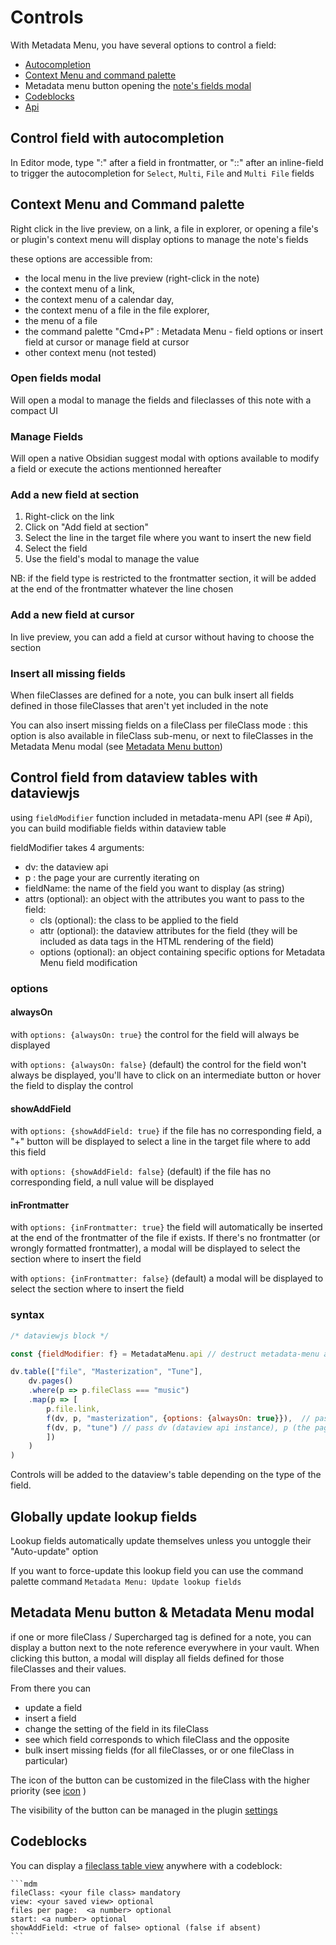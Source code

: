 # Controls

With Metadata Menu, you have several options to control a field:
- [Autocompletion](#control-field-with-autocompletion)
- [Context Menu and command palette](#context-menu-and-command-palette)
- Metadata menu button opening the [note's fields modal](#open-fields-modal)
- [Codeblocks](#codeblocks)
- [Api](api.md)

## Control field with autocompletion
In Editor mode, type ":" after a field in frontmatter, or "::" after an inline-field to trigger the autocompletion for `Select`, `Multi`, `File` and `Multi File` fields

## Context Menu and Command palette
Right click in the live preview, on a link, a file in explorer, or opening a file's or plugin's context menu will display options to manage the note's fields

these options are accessible from:

- the local menu in the live preview (right-click in the note)
- the context menu of a link, 
- the context menu of a calendar day, 
- the context menu of a file in the file explorer,
- the menu of a file
- the command palette "Cmd+P" : Metadata Menu - field options or insert field at cursor or manage field at cursor
- other context menu (not tested)

### Open fields modal

Will open a modal to manage the fields and fileclasses of this note with a compact UI

### Manage Fields

Will open a native Obsidian suggest modal with options available to modify a field or execute the actions mentionned hereafter

### Add a new field at section

1. Right-click on the link
2. Click on "Add field at section"
3. Select the line in the target file where you want to insert the new field
4. Select the field
5. Use the field's modal to manage the value

NB: if the field type is restricted to the frontmatter section, it will be added at the end of the frontmatter whatever the line chosen

### Add a new field at cursor

In live preview, you can add a field at cursor without having to choose the section

### Insert all missing fields

When fileClasses are defined for a note, you can bulk insert all fields defined in those fileClasses that aren't yet included in the note

You can also insert missing fields on a fileClass per fileClass mode : this option is also available in fileClass sub-menu, or next to fileClasses in the Metadata Menu modal (see [Metadata Menu button](#metadata-menu-button--metadata-menu-modal))

## Control field from dataview tables with dataviewjs

using `fieldModifier` function included in metadata-menu API (see # Api), you can build modifiable fields within dataview table

fieldModifier takes 4 arguments:

- dv: the dataview api
- p : the page your are currently iterating on
- fieldName: the name of the field you want to display (as string)
- attrs (optional): an object with the attributes you want to pass to the field:
    - cls (optional): the class to be applied to the field
    - attr (optional): the dataview attributes for the field (they will be included as data tags in the HTML rendering of the field)
    - options (optional): an object containing specific options for Metadata Menu field modification

### options

#### alwaysOn

with `options: {alwaysOn: true}` the control for the field will always be displayed

with `options: {alwaysOn: false}` (default) the control for the field won't always be displayed, you'll have to click on an intermediate button or hover the field to display the control

#### showAddField

with `options: {showAddField: true}` if the file has no corresponding field, a "+" button will be displayed to select a line in the target file where to add this field

with `options: {showAddField: false}` (default) if the file has no corresponding field, a null value will be displayed

#### inFrontmatter

with `options: {inFrontmatter: true}` the field will automatically be inserted at the end of the frontmatter of the file if exists. If there's no frontmatter (or wrongly formatted frontmatter), a modal will be displayed to select the section where to insert the field

with `options: {inFrontmatter: false}` (default) a modal will be displayed to select the section where to insert the field 

### syntax

```js
/* dataviewjs block */

const {fieldModifier: f} = MetadataMenu.api // destruct metadata-menu api to use fieldModifier function and give an alias: "f"

dv.table(["file", "Masterization", "Tune"], 
    dv.pages()
    .where(p => p.fileClass === "music")
    .map(p => [
        p.file.link, 
        f(dv, p, "masterization", {options: {alwaysOn: true}}),  // pass dv (dataview api instance), p (the page), the field name to fieldModifier (: "f") and an object with options: {alwaysOn: true} so taht the control is always visible
        f(dv, p, "tune") // pass dv (dataview api instance), p (the page), and the field name to fieldModifier (: "f")
        ])
    )
)
```

Controls will be added to the dataview's table depending on the type of the field.

## Globally update lookup fields

Lookup fields automatically update themselves unless you untoggle their "Auto-update" option

If you want to force-update this lookup field you can use the command palette command `Metadata Menu: Update lookup fields`

## Metadata Menu button & Metadata Menu modal

if one or more fileClass / Supercharged tag is defined for a note, you can display a button next to the note reference everywhere in your vault.
When clicking this button, a modal will display all fields defined for those fileClasses and their values.

From there you can
- update a field
- insert a field
- change the setting of the field in its fileClass
- see which field corresponds to which fileClass and the opposite
- bulk insert missing fields (for all fileClasses, or or one fileClass in particular)

The icon of the button can be customized in the fileClass with the higher priority (see [icon](/fileclasses/#iconfield) )

The visibility of the button can be managed in the plugin [settings](settings.md#show-extra-button-to-access-metadata-menu-form)

## Codeblocks

You can display a [fileclass table view](fileclasses.md#table-view) anywhere with a codeblock:

~~~
```mdm
fileClass: <your file class> mandatory
view: <your saved view> optional
files per page:  <a number> optional
start: <a number> optional
showAddField: <true of false> optional (false if absent)
``` 
~~~~
